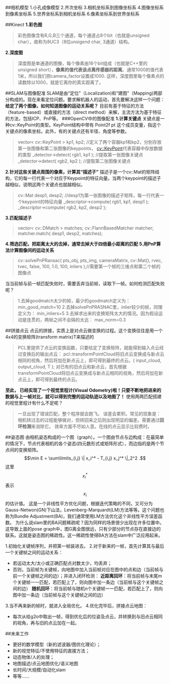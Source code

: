 

##相机模型
1.小孔成像模型
2.齐次坐标
3.相机坐标系到图像坐标系
4.图像坐标系到像素坐标系
5.世界坐标系到相机坐标系
6.像素坐标系到世界坐标系

##Kinect
**1.彩色图**
> 彩色图像含有R,G,B三个通道，每个通道占8个bit（也就是unsigned char），故称为8UC3（8位unsigend char, 3通道）结构。

**2.深度图**
> 深度图是单通道的图像，每个像素由16个bit组成（也就是C++里的unsigned short），**像素的值代表该点离传感器的距离**。通常1000的值代表1米，所以我们把camera_factor设置成1000. 这样，深度图里每个像素点的读数除以1000，就是它离你的真实距离了。

##SLAM与图像配准
SLAM是由“定位”（Localization)和“建图”（Mapping)两部分构成的。现在来看定位问题。要求解机器人的运动，首先要解决这样一个问题：**给定了两个图像，如何知道图像的运动关系呢？**
目前有基于特征的方法（feature-based）或直接的方法（direct method）来解，主流方法为基于特征的方法，包括ICP、PnP等。
###OpenCV中的图像配准
**1.计算关键点**
关键点是一种cv::KeyPoint的类型。KeyPoint结构中带有 Point2f pt 这个成员变量，指这个关键点的像素坐标。此外，有的关键点还有半径、角度等参数。

> vector< cv::KeyPoint > kp1, kp2; //定义了两个容器kp1和kp2，分别存放第一张图像和第二张图像的keypoints， <cv::KeyPoint>代表容器中存放数据的类型
_detector->detect( rgb1, kp1 );  //提取第一张图像关键点
_detector->detect( rgb2, kp2 ); //提取第二张图像关键点

**2.针对这些关键点周围的像素，计算其“描述子”**
描述子是一个cv::Mat的矩阵结构，它的每一行代表一个对应于Keypoint的特征向量。当两个keypoint的描述子越相似，说明这两个关键点也就越相似。
> cv::Mat desp1, desp2;   //desp1为第一张图像的描述子矩阵，每一行代表一个keypoint的特征向量
_descriptor->compute( rgb1, kp1, desp1 );
_descriptor->compute( rgb2, kp2, desp2 );

**3.匹配描述子**
> vector< cv::DMatch > matches; 
cv::FlannBasedMatcher matcher;
matcher.match( desp1, desp2, matches);

**4.筛选匹配，把距离太大的去掉，通常去掉大于四倍最小距离的匹配**
**5.用PnP算法计算图像间的运动关系**
> cv::solvePnPRansac( pts_obj, pts_img, cameraMatrix, cv::Mat(), rvec, tvec, false, 100, 1.0, 100, inliers );//需要第一个帧的三维点和第二个帧的图像点

当当前帧与前一帧匹配失败时，需要丢弃当前帧，读取下一帧。如何检测匹配失败呢？
>1.去掉goodmatch太少的帧，最少的goodmatch定义为：
min_good_match=10
2.去掉solvePnPRASNAC里，inlier较少的帧，同理定义为：
min_inliers=5
3.去掉求出来的变换矩阵太大的情况。因为假设运动是连贯的，两帧之间不会隔的太远：
max_norm=0.3

##拼接点云
点云的拼接，实质上是对点云做变换的过程。这个变换往往是用一个4x4的变换矩阵(transform matrix)T来描述的
> PCL里提供了点云的变换函数，只要给定了变换矩阵，就能得到输入点云经过变换后的输出点云：
pcl::transformPointCloud将旧点云变换成与新点云相同的视角，然后将加在新点云上，即可得到最终的点云。( input_cloud, output_cloud, T );
对已有的旧点云和新点云，首先根据transformPointCloud将旧点云变换成与新点云相同的视角，然后将加在新点云上，即可得到最终的点云。

**至此， 已经实现了一个视觉里程计(Visual Odometry)啦！只要不断地把进来的数据与上一帧对比，就可以得到完整的运动轨迹以及地图了！**
使用两两匹配搭建的视觉里程计有什么不足呢？
 > 一旦出现了错误匹配，整个程序就会跑飞。
误差会累积。常见的现象是：相机转过去的过程能够做对，但转回来之后则出现明显的偏差。需要通过**回环检测**来消除它。
效率方面不尽如人意。在线的点云显示比较费时。

##姿态图
由相机姿态构成的一个图（graph）。一个图由节点与边构成：在最简单的情况下，节点代表相机的各个姿态(四元数形式或矩阵形式），而边指的是两个节点间的变换矩阵。
$$\min E = \sum\limits_{i,j} \| x_i^* - T_{i,j} x_j^* \|_2^2 .$$
这里$$x_i^*$$表示$$x_i$$的估计值。
这是一个非线性平方优化问题，根据迭代策略的不同，又可分为Gauss-Netwon(GN)下山法，Levenberg-Marquardt(LM)方法等等。这个问题也称为Bundle Adjustment(BA)，我们通常使用LM方法优化这个非线性平方误差函数。
为什么说slam里的BA问题稀疏呢？因为同样的场景很少出现在许多位置中。这导致上面的pose graph中，图G离全图很远，只有少部分的节点存在直接边的联系。这就是姿态图的稀疏性。这一稀疏性使得BA方法在slam中广泛应用起来。

1.初始化关键帧序列，并把第一帧装进去。
2.对于新来的一帧，首先计算其与最后一个关键帧之间的运动关系：
-    若运动太大/太小或正确匹配点对数太少，均丢弃；
-    否则，当前帧为关键帧，向地图中加入当前帧对应在图中的点和边（当前帧与前一个关键帧之间的边）；并进入闭环检测：
	**近距离回环**：将当前帧与末尾m个关键帧一一匹配，若匹配上了，则向图中加一条边（当前帧与这个关键帧之间的边）
	**随机回环**：将当前帧与随机n个关键帧一一匹配，若匹配上了，则向图中加一条边（当前帧与这个关键帧之间的边）

3.当不再来新的帧时，就进入全局优化。
4.优化完毕后，拼接点云地图：
-   每次从给g2o中取出一帧，得到优化后的位姿及点云，并转换到与旧点云相同的视角，再与旧的点云加在一起。

##未来工作
-   更好的数学模型（新的滤波器/图优化理论）； 
-   新的视觉特征/不使用特征的直接方法；
-   动态物体/人的处理；
-   地图描述/点云地图优化/语义地图
-   长时间/大规模/自动化slam
-   等等……